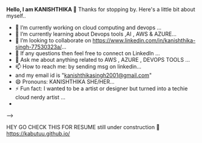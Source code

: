 <b>Hello, I am KANISHTHIKA 👋</b>
<break>
Thanks for stopping by. Here's a little bit about myself..


- 🔭 I’m currently working on cloud computing and devops ...
- 🌱 I’m currently learning about Devops tools ,AI , AWS & AZURE...
- 👯 I’m looking to collaborate on https://www.linkedin.com/in/kanishthika-singh-77530323a/...
- 🤔 If any questions then feel free to connect on LinkedIn ...
- 💬 Ask me about anything related to AWS , AZURE , DEVOPS TOOLS ...
- 📫 How to reach me: by sending msg on linkedin...
- and my email id is "kanishthikasingh2001@gmail.com"
- 😄 Pronouns: KANISHTHIKA SHE/HER...
- ⚡ Fun fact: I wanted to be a artist or designer but turned into a techie cloud nerdy artist ...
- 
-->

HEY GO CHECK THIS FOR RESUME
still under construction 🚧 
https://kabutuu.github.io/

